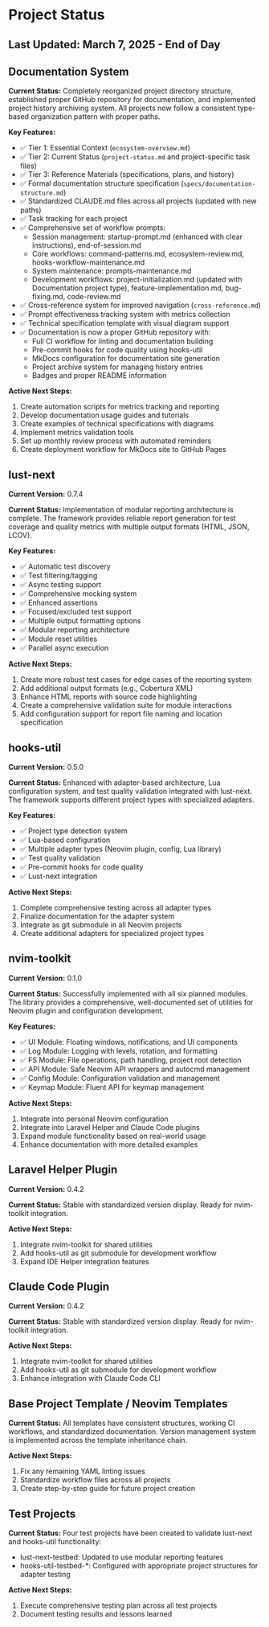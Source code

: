 
# Project Status

## Last Updated: March 7, 2025 - End of Day

## Documentation System

**Current Status:**
Completely reorganized project directory structure, established proper GitHub repository for documentation, and implemented project history archiving system. All projects now follow a consistent type-based organization pattern with proper paths.

**Key Features:**

- ✅ Tier 1: Essential Context (`ecosystem-overview.md`)
- ✅ Tier 2: Current Status (`project-status.md` and project-specific task files)
- ✅ Tier 3: Reference Materials (specifications, plans, and history)
- ✅ Formal documentation structure specification (`specs/documentation-structure.md`)
- ✅ Standardized CLAUDE.md files across all projects (updated with new paths)
- ✅ Task tracking for each project
- ✅ Comprehensive set of workflow prompts:
  - Session management: startup-prompt.md (enhanced with clear instructions), end-of-session.md
  - Core workflows: command-patterns.md, ecosystem-review.md, hooks-workflow-maintenance.md
  - System maintenance: prompts-maintenance.md
  - Development workflows: project-initialization.md (updated with Documentation project type), feature-implementation.md, bug-fixing.md, code-review.md
- ✅ Cross-reference system for improved navigation (`cross-reference.md`)
- ✅ Prompt effectiveness tracking system with metrics collection
- ✅ Technical specification template with visual diagram support
- ✅ Documentation is now a proper GitHub repository with:
  - Full CI workflow for linting and documentation building
  - Pre-commit hooks for code quality using hooks-util
  - MkDocs configuration for documentation site generation
  - Project archive system for managing history entries
  - Badges and proper README information

**Active Next Steps:**

1. Create automation scripts for metrics tracking and reporting
2. Develop documentation usage guides and tutorials
3. Create examples of technical specifications with diagrams
4. Implement metrics validation tools
5. Set up monthly review process with automated reminders
6. Create deployment workflow for MkDocs site to GitHub Pages

## lust-next

**Current Version:** 0.7.4

**Current Status:**
Implementation of modular reporting architecture is complete. The framework provides reliable report generation for test coverage and quality metrics with multiple output formats (HTML, JSON, LCOV).

**Key Features:**

- ✅ Automatic test discovery
- ✅ Test filtering/tagging
- ✅ Async testing support
- ✅ Comprehensive mocking system
- ✅ Enhanced assertions
- ✅ Focused/excluded test support
- ✅ Multiple output formatting options
- ✅ Modular reporting architecture
- ✅ Module reset utilities
- ✅ Parallel async execution

**Active Next Steps:**

1. Create more robust test cases for edge cases of the reporting system
2. Add additional output formats (e.g., Cobertura XML)
3. Enhance HTML reports with source code highlighting
4. Create a comprehensive validation suite for module interactions
5. Add configuration support for report file naming and location specification

## hooks-util

**Current Version:** 0.5.0

**Current Status:**
Enhanced with adapter-based architecture, Lua configuration system, and test quality validation integrated with lust-next. The framework supports different project types with specialized adapters.

**Key Features:**

- ✅ Project type detection system
- ✅ Lua-based configuration
- ✅ Multiple adapter types (Neovim plugin, config, Lua library)
- ✅ Test quality validation
- ✅ Pre-commit hooks for code quality
- ✅ Lust-next integration

**Active Next Steps:**

1. Complete comprehensive testing across all adapter types
2. Finalize documentation for the adapter system
3. Integrate as git submodule in all Neovim projects
4. Create additional adapters for specialized project types

## nvim-toolkit

**Current Version:** 0.1.0

**Current Status:**
Successfully implemented with all six planned modules. The library provides a comprehensive, well-documented set of utilities for Neovim plugin and configuration development.

**Key Features:**

- ✅ UI Module: Floating windows, notifications, and UI components
- ✅ Log Module: Logging with levels, rotation, and formatting
- ✅ FS Module: File operations, path handling, project root detection
- ✅ API Module: Safe Neovim API wrappers and autocmd management
- ✅ Config Module: Configuration validation and management
- ✅ Keymap Module: Fluent API for keymap management

**Active Next Steps:**

1. Integrate into personal Neovim configuration
2. Integrate into Laravel Helper and Claude Code plugins
3. Expand module functionality based on real-world usage
4. Enhance documentation with more detailed examples

## Laravel Helper Plugin

**Current Version:** 0.4.2

**Current Status:**
Stable with standardized version display. Ready for nvim-toolkit integration.

**Active Next Steps:**

1. Integrate nvim-toolkit for shared utilities
2. Add hooks-util as git submodule for development workflow
3. Expand IDE Helper integration features

## Claude Code Plugin

**Current Version:** 0.4.2

**Current Status:**
Stable with standardized version display. Ready for nvim-toolkit integration.

**Active Next Steps:**

1. Integrate nvim-toolkit for shared utilities
2. Add hooks-util as git submodule for development workflow
3. Enhance integration with Claude Code CLI

## Base Project Template / Neovim Templates

**Current Status:**
All templates have consistent structures, working CI workflows, and standardized documentation. Version management system is implemented across the template inheritance chain.

**Active Next Steps:**

1. Fix any remaining YAML linting issues
2. Standardize workflow files across all projects
3. Create step-by-step guide for future project creation

## Test Projects

**Current Status:**
Four test projects have been created to validate lust-next and hooks-util functionality:

- lust-next-testbed: Updated to use modular reporting features
- hooks-util-testbed-*: Configured with appropriate project structures for adapter testing

**Active Next Steps:**

1. Execute comprehensive testing plan across all test projects
2. Document testing results and lessons learned
